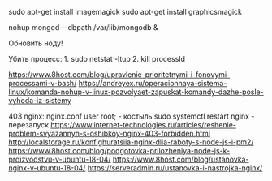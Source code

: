 sudo apt-get install imagemagick
sudo apt-get install graphicsmagick

nohup mongod --dbpath /var/lib/mongodb &

Обновить ноду!

Убить процесс: 1. sudo netstat -ltup 2. kill processId

https://www.8host.com/blog/upravlenie-prioritetnymi-i-fonovymi-processami-v-bash/
https://andreyex.ru/operacionnaya-sistema-linux/komanda-nohup-v-linux-pozvolyaet-zapuskat-komandy-dazhe-posle-vyhoda-iz-sistemy

403 nginx:
nginx.conf user root; - костыль
sudo systemctl restart nginx - перезапуск
https://www.internet-technologies.ru/articles/reshenie-problem-svyazannyh-s-oshibkoy-nginx-403-forbidden.html
http://localstorage.ru/konfighuratsiia-nginx-dlia-raboty-s-node-js-i-pm2/
https://www.8host.com/blog/podgotovka-prilozheniya-node-js-k-proizvodstvu-v-ubuntu-18-04/
https://www.8host.com/blog/ustanovka-nginx-v-ubuntu-18-04/
https://serveradmin.ru/ustanovka-i-nastrojka-nginx/

